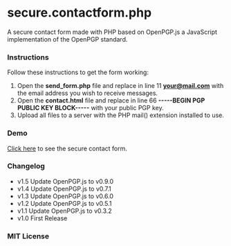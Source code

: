 secure.contactform.php
======================

A secure contact form made with PHP based on OpenPGP.js a JavaScript implementation of the OpenPGP standard.

### Instructions

Follow these instructions to get the form working:

1. Open the **send_form.php** file and replace in line 11 **your@mail.com** with the email address you wish to receive messages. 
2. Open the **contact.html** file and replace in line 66 **-----BEGIN PGP PUBLIC KEY BLOCK-----** with your public PGP key.
3. Upload all files to a server with the PHP mail() extension installed to use.

### Demo

[Click here](http://wiegelmann.net/contact.html "Demo") to see the secure contact form.

### Changelog

* v1.5 Update OpenPGP.js to v0.9.0
* v1.4 Update OpenPGP.js to v0.7.1
* v1.3 Update OpenPGP.js to v0.6.0
* v1.2 Update OpenPGP.js to v0.5.1
* v1.1 Update OpenPGP.js to v0.3.2
* v1.0 First Release

### MIT License

